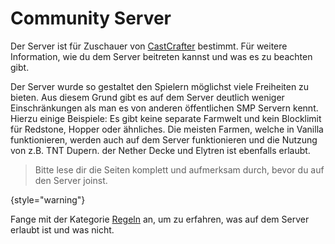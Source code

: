 # Community Server

Der Server ist für Zuschauer von [CastCrafter](%twitch_cast%) bestimmt.
Für weitere Information, wie du dem Server beitreten kannst
und was es zu beachten gibt.

Der Server wurde so gestaltet den Spielern möglichst viele Freiheiten zu bieten.
Aus diesem Grund gibt es auf dem Server deutlich weniger Einschränkungen als man es von anderen öffentlichen SMP Servern
kennt. \
Hierzu einige Beispiele:
Es gibt keine separate Farmwelt und kein Blocklimit für Redstone, Hopper oder ähnliches. Die meisten Farmen, welche in
Vanilla funktionieren, werden auch auf dem Server funktionieren und die Nutzung von z.B. TNT Dupern. der Nether Decke
und Elytren ist ebenfalls erlaubt.

> Bitte lese dir die Seiten komplett und aufmerksam durch, bevor du auf den Server joinst.

{style="warning"}

Fange mit der Kategorie [Regeln](rules.md) an, um zu erfahren, was auf dem Server erlaubt ist und was nicht.

